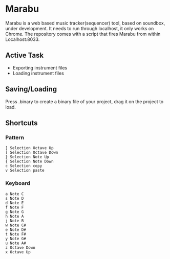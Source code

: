 # Marabu

Marabu is a web based music tracker(sequencer) tool, based on soundbox, under development. It needs to run through localhost, it only works on Chrome. The repository comes with a script that fires Marabu from within Localhost:8033.

## Active Task
- Exporting instrument files
- Loading instrument files

## Saving/Loading
Press .binary to create a binary file of your project, drag it on the project to load.

## Shortcuts
### Pattern
```
] Selection Octave Up
[ Selection Octave Down
} Selection Note Up
{ Selection Note Down
c Selection copy
v Selection paste
```

### Keyboard
```
a Note C
s Note D
d Note E
f Note F
g Note G
h Note A
j Note B
w Note C#
e Note D#
t Note F#
y Note G#
u Note A#
z Octave Down
x Octave Up
```